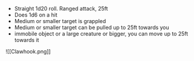 - Straight 1d20 roll. Ranged attack, 25ft
- Does 1d6 on a hit
- Medium or smaller target is grappled
- Medium or smaller target can be pulled up to 25ft towards you
- immobile object or a large creature or bigger, you can move up to 25ft towards it

![[Clawhook.png]]